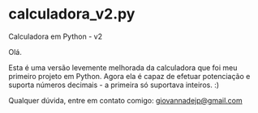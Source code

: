 # calculadora_v2.py
Calculadora em Python - v2

Olá.

Esta é uma versão levemente melhorada da calculadora que foi meu primeiro projeto em Python.
Agora ela é capaz de efetuar potenciação e suporta números decimais - a primeira só suportava inteiros. :)

Qualquer dúvida, entre em contato comigo:
giovannadejp@gmail.com
